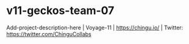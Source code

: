 # v11-geckos-team-07
Add-project-description-here | Voyage-11 | https://chingu.io/ | Twitter: https://twitter.com/ChinguCollabs
